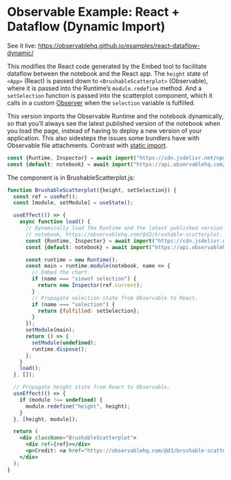 # Observable Example: React + Dataflow (Dynamic Import)

See it live: https://observablehq.github.io/examples/react-dataflow-dynamic/

This modifies the React code generated by the Embed tool to facilitate dataflow between the notebook and the React app. The `height` state of `<App>` (React) is passed down to `<BrushableScatterplot>` (Observable), where it is passed into the Runtime’s `module.redefine` method. And a `setSelection` function is passed into the scatterplot component, which it calls in a custom [Observer](https://github.com/observablehq/runtime#observers) when the `selection` variable is fulfilled.

This version imports the Observable Runtime and the notebook dynamically, so that you’ll always see the latest published version of the notebook when you load the page, instead of having to deploy a new version of your application. This also sidesteps the issues some bundlers have with Observable file attachments. Contrast with [static import](https://github.com/observablehq/examples/tree/main/react-dataflow/).

```js
const {Runtime, Inspector} = await import("https://cdn.jsdelivr.net/npm/@observablehq/runtime@4/dist/runtime.js");
const {default: notebook} = await import("https://api.observablehq.com/@d3/brushable-scatterplot.js?v=3");
```

The component is in BrushableScatterplot.js:

```jsx
function BrushableScatterplot({height, setSelection}) {
  const ref = useRef();
  const [module, setModule] = useState();

  useEffect(() => {
    async function load() {
      // Dynamically load the Runtime and the latest published version of the
      // notebook, https://observablehq.com/@d3/brushable-scatterplot.
      const {Runtime, Inspector} = await import("https://cdn.jsdelivr.net/npm/@observablehq/runtime@4/dist/runtime.js");
      const {default: notebook} = await import("https://api.observablehq.com/@d3/brushable-scatterplot.js?v=3");

      const runtime = new Runtime();
      const main = runtime.module(notebook, name => {
        // Embed the chart.
        if (name === "viewof selection") {
          return new Inspector(ref.current);
        }
        // Propagate selection state from Observable to React.
        if (name === "selection") {
          return {fulfilled: setSelection};
        }
      });
      setModule(main);
      return () => {
        setModule(undefined);
        runtime.dispose();
      };
    }
    load();
  }, []);

  // Propagate height state from React to Observable.
  useEffect(() => {
    if (module !== undefined) {
      module.redefine("height", height);
    }
  }, [height, module]);

  return (
    <div className="BrushableScatterplot">
      <div ref={ref}></div>
      <p>Credit: <a href="https://observablehq.com/@d3/brushable-scatterplot">Mike Bostock</a></p>
    </div>
  );
}
```
